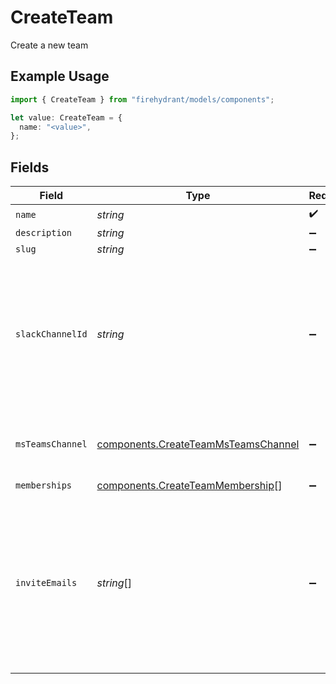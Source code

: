 # CreateTeam

Create a new team

## Example Usage

```typescript
import { CreateTeam } from "firehydrant/models/components";

let value: CreateTeam = {
  name: "<value>",
};
```

## Fields

| Field                                                                                                                                                                                               | Type                                                                                                                                                                                                | Required                                                                                                                                                                                            | Description                                                                                                                                                                                         |
| --------------------------------------------------------------------------------------------------------------------------------------------------------------------------------------------------- | --------------------------------------------------------------------------------------------------------------------------------------------------------------------------------------------------- | --------------------------------------------------------------------------------------------------------------------------------------------------------------------------------------------------- | --------------------------------------------------------------------------------------------------------------------------------------------------------------------------------------------------- |
| `name`                                                                                                                                                                                              | *string*                                                                                                                                                                                            | :heavy_check_mark:                                                                                                                                                                                  | N/A                                                                                                                                                                                                 |
| `description`                                                                                                                                                                                       | *string*                                                                                                                                                                                            | :heavy_minus_sign:                                                                                                                                                                                  | N/A                                                                                                                                                                                                 |
| `slug`                                                                                                                                                                                              | *string*                                                                                                                                                                                            | :heavy_minus_sign:                                                                                                                                                                                  | N/A                                                                                                                                                                                                 |
| `slackChannelId`                                                                                                                                                                                    | *string*                                                                                                                                                                                            | :heavy_minus_sign:                                                                                                                                                                                  | The Slack channel ID associated with this team. This may be the reference in FireHydrant's system (i.e. UUID) or the ID value from Slack (e.g. C1234567890).<br/>                                   |
| `msTeamsChannel`                                                                                                                                                                                    | [components.CreateTeamMsTeamsChannel](../../models/components/createteammsteamschannel.md)                                                                                                          | :heavy_minus_sign:                                                                                                                                                                                  | MS Teams channel identity for channel associated with this team                                                                                                                                     |
| `memberships`                                                                                                                                                                                       | [components.CreateTeamMembership](../../models/components/createteammembership.md)[]                                                                                                                | :heavy_minus_sign:                                                                                                                                                                                  | N/A                                                                                                                                                                                                 |
| `inviteEmails`                                                                                                                                                                                      | *string*[]                                                                                                                                                                                          | :heavy_minus_sign:                                                                                                                                                                                  | A list of email addresses to invite to join the organization and automatically add to this team. If an email already has a pending invitation, the team will be added to their existing invitation. |